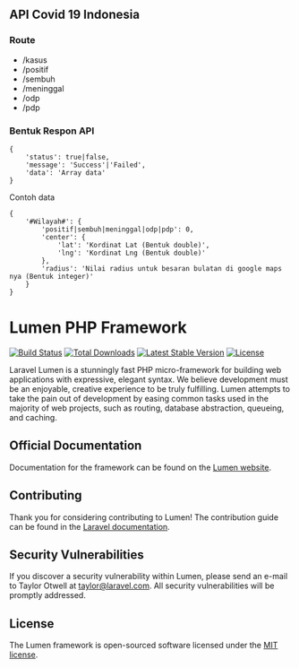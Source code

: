 ## API Covid 19 Indonesia
### Route
- /kasus
- /positif
- /sembuh
- /meninggal
- /odp
- /pdp

### Bentuk Respon API
```
{
    'status': true|false,
    'message': 'Success'|'Failed',
    'data': 'Array data'
}
```

Contoh data
```
{
    '#Wilayah#': {
        'positif|sembuh|meninggal|odp|pdp': 0,
        'center': {
            'lat': 'Kordinat Lat (Bentuk double)',
            'lng': 'Kordinat Lng (Bentuk double)'
        },
        'radius': 'Nilai radius untuk besaran bulatan di google maps nya (Bentuk integer)'
    }
}
```


# Lumen PHP Framework

[![Build Status](https://travis-ci.org/laravel/lumen-framework.svg)](https://travis-ci.org/laravel/lumen-framework)
[![Total Downloads](https://poser.pugx.org/laravel/lumen-framework/d/total.svg)](https://packagist.org/packages/laravel/lumen-framework)
[![Latest Stable Version](https://poser.pugx.org/laravel/lumen-framework/v/stable.svg)](https://packagist.org/packages/laravel/lumen-framework)
[![License](https://poser.pugx.org/laravel/lumen-framework/license.svg)](https://packagist.org/packages/laravel/lumen-framework)

Laravel Lumen is a stunningly fast PHP micro-framework for building web applications with expressive, elegant syntax. We believe development must be an enjoyable, creative experience to be truly fulfilling. Lumen attempts to take the pain out of development by easing common tasks used in the majority of web projects, such as routing, database abstraction, queueing, and caching.

## Official Documentation

Documentation for the framework can be found on the [Lumen website](https://lumen.laravel.com/docs).

## Contributing

Thank you for considering contributing to Lumen! The contribution guide can be found in the [Laravel documentation](https://laravel.com/docs/contributions).

## Security Vulnerabilities

If you discover a security vulnerability within Lumen, please send an e-mail to Taylor Otwell at taylor@laravel.com. All security vulnerabilities will be promptly addressed.

## License

The Lumen framework is open-sourced software licensed under the [MIT license](https://opensource.org/licenses/MIT).
